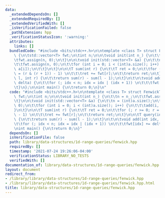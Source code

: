 ```yaml
---
data:
  _extendedDependsOn: []
  _extendedRequiredBy: []
  _extendedVerifiedWith: []
  _isVerificationFailed: false
  _pathExtension: hpp
  _verificationStatusIcon: ':warning:'
  attributes:
    links: []
  bundledCode: "#include <bits/stdc++.h>\n\ntemplate <class T> struct FenwickTree\
    \ {\n\tstd::vector<T> fwt;\n\tint n;\n\n\tvoid init(int n_) {\n\t\tn = n_;\n\t\
    \tfwt.assign(n, 0);\n\t}\n\n\tvoid init(std::vector<T> &a) {\n\t\tn = (int)a.size();\n\
    \t\tfwt.assign(n, 0);\n\t\tfor (int i = 0; i < (int)a.size(); i++) {\n\t\t\tadd(i,\
    \ a[i]);\n\t\t}\n\t}\n\n\tT sum(int r) {\n\t\tT ret = 0;\n\t\tfor (; r >= 0; r\
    \ = (r & (r + 1)) - 1) \n\t\t\tret += fwt[r];\n\t\treturn ret;\n\t}\n\n\tT query(int\
    \ l, int r) {\n\t\treturn sum(r) - sum(l - 1);\n\t}\n\t\n\tvoid add(int idx, T\
    \ delta) {\n\t\tfor (; idx < n; idx = idx | (idx + 1)) \n\t\t\tfwt[idx] += delta;\n\
    \t}\n};\n\nint main() {\n\treturn 0;\n}\n"
  code: "#include <bits/stdc++.h>\n\ntemplate <class T> struct FenwickTree {\n\tstd::vector<T>\
    \ fwt;\n\tint n;\n\n\tvoid init(int n_) {\n\t\tn = n_;\n\t\tfwt.assign(n, 0);\n\
    \t}\n\n\tvoid init(std::vector<T> &a) {\n\t\tn = (int)a.size();\n\t\tfwt.assign(n,\
    \ 0);\n\t\tfor (int i = 0; i < (int)a.size(); i++) {\n\t\t\tadd(i, a[i]);\n\t\t\
    }\n\t}\n\n\tT sum(int r) {\n\t\tT ret = 0;\n\t\tfor (; r >= 0; r = (r & (r + 1))\
    \ - 1) \n\t\t\tret += fwt[r];\n\t\treturn ret;\n\t}\n\n\tT query(int l, int r)\
    \ {\n\t\treturn sum(r) - sum(l - 1);\n\t}\n\t\n\tvoid add(int idx, T delta) {\n\
    \t\tfor (; idx < n; idx = idx | (idx + 1)) \n\t\t\tfwt[idx] += delta;\n\t}\n};\n\
    \nint main() {\n\treturn 0;\n}"
  dependsOn: []
  isVerificationFile: false
  path: library/data-structures/1d-range-queries/fenwick.hpp
  requiredBy: []
  timestamp: '2021-07-24 19:26:06-04:00'
  verificationStatus: LIBRARY_NO_TESTS
  verifiedWith: []
documentation_of: library/data-structures/1d-range-queries/fenwick.hpp
layout: document
redirect_from:
- /library/library/data-structures/1d-range-queries/fenwick.hpp
- /library/library/data-structures/1d-range-queries/fenwick.hpp.html
title: library/data-structures/1d-range-queries/fenwick.hpp
---
```

